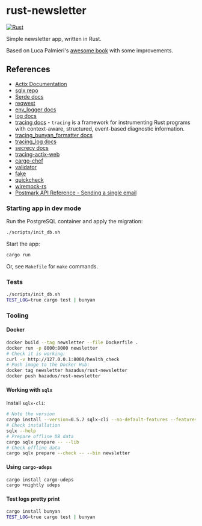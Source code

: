 # rust-newsletter

[![Rust](https://github.com/hazadus/rust-newsletter/actions/workflows/general.yml/badge.svg?branch=master)](https://github.com/hazadus/rust-newsletter/actions/workflows/general.yml)

Simple newsletter app, written in Rust.

Based on Luca Palmieri's [awesome book](http://library.hazadus.ru/books/45/details/) with some improvements.

## References
 - [Actix Documentation](https://actix.rs/docs)
 - [sqlx repo](https://github.com/launchbadge/sqlx)
 - [Serde docs](https://serde.rs)
 - [reqwest](https://crates.io/crates/reqwest)
 - [env_logger docs](https://docs.rs/env_logger/latest/env_logger/)
 - [log docs](https://docs.rs/log/latest/log/)
 - [tracing docs](https://docs.rs/tracing/latest/tracing/) - `tracing` is a framework for instrumenting Rust programs with context-aware, structured, event-based diagnostic information.
 - [tracing_bunyan_formatter docs](https://docs.rs/tracing-bunyan-formatter/0.1.6/tracing_bunyan_formatter/)
 - [tracing_log docs](https://docs.rs/tracing-log/latest/tracing_log/)
 - [secrecy docs](https://docs.rs/secrecy/latest/secrecy/)
 - [tracing-actix-web](https://github.com/LukeMathWalker/tracing-actix-web/tree/main)
 - [cargo-chef](https://github.com/LukeMathWalker/cargo-chef)
 - [validator](https://crates.io/crates/validator)
 - [fake](https://crates.io/crates/fake)
 - [quickcheck](https://crates.io/crates/quickcheck)
 - [wiremock-rs](https://github.com/LukeMathWalker/wiremock-rs)
 - [Postmark API Reference - Sending a single email](https://postmarkapp.com/developer/user-guide/send-email-with-api#send-a-single-email)

### Starting app in dev mode

Run the PostgreSQL container and apply the migration:

```bash
./scripts/init_db.sh
```

Start the app:

```bash
cargo run
```

Or, see `Makefile` for `make` commands.

### Tests

```bash
./scripts/init_db.sh
TEST_LOG=true cargo test | bunyan
```

### Tooling

#### Docker

```bash
docker build --tag newsletter --file Dockerfile .
docker run -p 8000:8000 newsletter
# Check it is working:
curl -v http://127.0.0.1:8000/health_check
# Push image to the Docker Hub:
docker tag newsletter hazadus/rust-newsletter
docker push hazadus/rust-newsletter
```

#### Working with `sqlx`

Install `sqlx-cli`:

```bash
# Note the version
cargo install --version=0.5.7 sqlx-cli --no-default-features --features postgres
# Check installation
sqlx --help
# Prepare offline DB data
cargo sqlx prepare -- --lib
# Check offline data
cargo sqlx prepare --check -- --bin newsletter
```

#### Using `cargo-udeps`

```bash
cargo install cargo-udeps
cargo +nightly udeps
```

#### Test logs pretty print

```bash
cargo install bunyan
TEST_LOG=true cargo test | bunyan
```